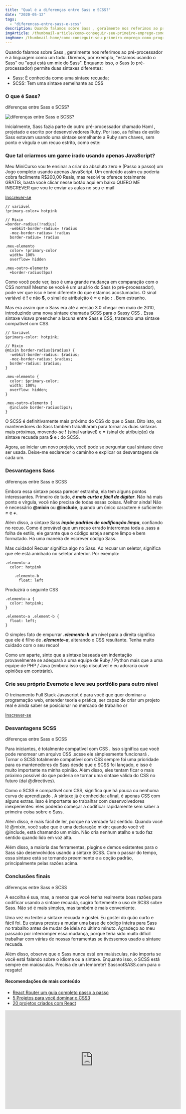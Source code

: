 ```yaml
---
title: "Qual é a diferenças entre Sass e SCSS?"
date: "2020-05-12"
tags: 
  - "diferencas-entre-sass-e-scss"
description: Quando falamos sobre Sass , geralmente nos referimos ao pré-processador e à linguagem como um todo. Diremos, por exemplo, "estamos usando o Sass" ou "aqui está um mix do Sass". Enquanto isso, o Sass (o pré-processador) permite duas sintaxes diferentes.
imgArticle: /thumbnail-article/como-conseguir-seu-primeiro-emprego-como-programador.png
imgHome: /thumbnail-home/como-conseguir-seu-primeiro-emprego-como-programador.png
---
```


Quando falamos sobre Sass , geralmente nos referimos ao pré-processador e à linguagem como um todo. Diremos, por exemplo, "estamos usando o Sass" ou "aqui está um mix do Sass". Enquanto isso, o Sass (o pré-processador) permite duas sintaxes diferentes:

- Sass: É conhecida como uma sintaxe recuada;
- SCSS: Tem uma sintaxe semelhante ao CSS

### O que é Sass?

diferenças entre Sass e SCSS?

![diferenças entre Sass e SCSS?](/uploads/2020/04/perguntas-png-2.png)

Inicialmente, Sass fazia parte de outro pré-processador chamado Haml , projetado e escrito por desenvolvedores Ruby. Por isso, as folhas de estilo Sass estavam usando uma sintaxe semelhante a Ruby sem chaves, sem ponto e vírgula e um recuo estrito, como este:

### Que tal criarmos um game irado usando apenas JavaScript?

Meu MiniCurso vou te ensinar a criar do absoluto zero e (Passo a passo) um Jogo completo usando apenas JavaScript. Um conteúdo assim eu poderia cobra facilmente R$200,00 Reais, mas resolvi te oferece totalmente GRÁTIS, basta você clicar nesse botão aqui em baixo QUERO ME INSCREVER que vou te enviar as aulas no seu e-mail

[Inscrever-se](https://bit.ly/mini-curso-criando-game-js)

```
// variável
!primary-color= hotpink

// Mixin
=border-radius(!radius)
  -webkit-border-radius= !radius
  -moz-border-radius= !radius
  border-radius= !radius

.meu-elemento
  color= !primary-color
  width= 100%
  overflow= hidden

.meu-outro-elemento
  +border-radius(5px)
```

Como você pode ver, isso é uma grande mudança em comparação com o CSS normal! Mesmo se você é um usuário do Sass (o pré-processador), pode ver que isso é bem diferente do que estamos acostumados. O sinal variável é **!** e não **$**, o sinal de atribuição é **\=** e não **:** . Bem estranho.

Mas era assim que o Sass era até a versão 3.0 chegar em maio de 2010, introduzindo uma nova sintaxe chamada SCSS para o Sassy CSS . Essa sintaxe visava preencher a lacuna entre Sass e CSS, trazendo uma sintaxe compatível com CSS.

```
// Variável
$primary-color: hotpink;

// Mixin
@mixin border-radius($radius) {
  -webkit-border-radius: $radius;
  -moz-border-radius: $radius;
  border-radius: $radius;
}

.meu-elemento {
  color: $primary-color;
  width: 100%;
  overflow: hidden;
}

.meu-outro-elemento {
  @include border-radius(5px);
}
```

O SCSS é definitivamente mais próximo do CSS do que o Sass. Dito isto, os mantenedores do Sass também trabalharam para tornar as duas sintaxas mais próximas, movendo-se **!** (sinal variável) e **\=** (sinal de atribuição) da sintaxe recuada para **$** e **:** do SCSS.

Agora, ao iniciar um novo projeto, você pode se perguntar qual sintaxe deve ser usada. Deixe-me esclarecer o caminho e explicar os desvantagens de cada um.

### Desvantagens Sass

diferenças entre Sass e SCSS

Embora essa sintaxe possa parecer estranha, ela tem alguns pontos interessantes. Primeiro de tudo, _**é mais curta e fácil de digitar**_. Não há mais ponto e vírgula, você não precisa de todas essas coisas. Melhor ainda! Não é necessário **@mixin** ou **@include**, quando um único caractere é suficiente: **_\=_** e **_+_**.

Além disso, a sintaxe Sass **_impõe padrões de codificação limpa_**, confiando no recuo. Como é provável que um recuo errado interrompa toda a .sass a folha de estilo, ele garante que o código esteja sempre limpo e bem formatado. Há uma maneira de escrever código Sass.

Mas cuidado! Recuar significa algo no Sass. Ao recuar um seletor, significa que ele está aninhado no seletor anterior. Por exemplo:

```
.elemento-a
  color: hotpink

    .elemento-b
      float: left
```

Produzirá o seguinte CSS

```
.elemento-a {
  color: hotpink;
}

.elemento-a .element-b {
  float: left;
}
```

O simples fato de empurrar **_.elemento-b_** um nível para a direita significa que ele é filho de **_.elemento-a_**, alterando o CSS resultante. Tenha muito cuidado com o seu recuo!

Como um aparte, sinto que a sintaxe baseada em indentação provavelmente se adequará a uma equipe de Ruby / Python mais que a uma equipe de PHP / Java (embora isso seja discutível e eu adoraria ouvir opiniões em contrário).

### Crie seu próprio Evernote e leve seu portfólio para outro nível

O treinamento Full Stack Javascript é para você que quer dominar a programação web, entender teoria e prática, ser capaz de criar um projeto real e ainda saber se posicionar no mercado de trabalho o/

[Inscrever-se](/programador-fullstack-8-semanas)

### Desvantagens SCSS

diferenças entre Sass e SCSS

Para iniciantes, é totalmente compatível com CSS . Isso significa que você pode renomear um arquivo CSS .scsse ele simplesmente funcionará . Tornar o SCSS totalmente compatível com CSS sempre foi uma prioridade para os mantenedores do Sass desde que o SCSS foi lançado, e isso é muito importante na minha opinião. Além disso, eles tentam ficar o mais próximo possível do que poderia se tornar uma sintaxe válida do CSS no futuro (daí @directives).

Como o SCSS é compatível com CSS, significa que há pouca ou nenhuma curva de aprendizado . A sintaxe já é conhecida: afinal, é apenas CSS com alguns extras. Isso é importante ao trabalhar com desenvolvedores inexperientes: eles poderão começar a codificar rapidamente sem saber a primeira coisa sobre o Sass.

Além disso, é mais fácil de ler, porque na verdade faz sentido. Quando você lê @mixin, você sabe que é uma declaração mixin; quando você vê @include, está chamando um mixin. Não cria nenhum atalho e tudo faz sentido quando lido em voz alta.

Além disso, a maioria das ferramentas, plugins e demos existentes para o Sass são desenvolvidos usando a sintaxe SCSS. Com o passar do tempo, essa sintaxe está se tornando preeminente e a opção padrão, principalmente pelas razões acima.

### Conclusões finais

diferenças entre Sass e SCSS

A escolha é sua, mas, a menos que você tenha realmente boas razões para codificar usando a sintaxe recuada, sugiro fortemente o uso de SCSS sobre Sass. Não só é mais simples, mas também é mais conveniente.

Uma vez eu tentei a sintaxe recuada e gostei. Eu gostei do quão curto e fácil foi. Eu estava prestes a mudar uma base de código inteira para Sass no trabalho antes de mudar de ideia no último minuto. Agradeço ao meu passado por interromper essa mudança, porque teria sido muito difícil trabalhar com várias de nossas ferramentas se tivéssemos usado a sintaxe recuada.

Além disso, observe que o Sass nunca está em maiúsculas, não importa se você está falando sobre o idioma ou a sintaxe. Enquanto isso, o SCSS está sempre em maiúsculas. Precisa de um lembrete? SassnotSASS.com para o resgate!

#### Recomendações de mais conteúdo

- [React Router um guia completo passo a passo](/react-router-versao-5-guia-completo/)
- [5 Projetos para você dominar o CSS3](/5-projetos-para-voce-dominar-css3/)
- [20 projetos criados com React](/conheca-20-sites-criados-com-react/)

<iframe width="560" height="315" src="https://www.youtube.com/embed/OWluumQ_XbE" frameborder="0" allow="accelerometer; autoplay; encrypted-media; gyroscope; picture-in-picture" allowfullscreen></iframe>
